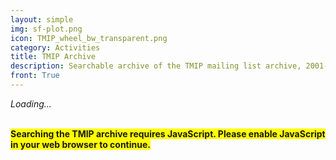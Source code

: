 ```yaml
---
layout: simple
img: sf-plot.png
icon: TMIP_wheel_bw_transparent.png
category: Activities
title: TMIP Archive
description: Searchable archive of the TMIP mailing list archive, 2001-2023.
front: True
---
```


<!-- Vue application gets inserted here -->
<div id="app"><i>Loading...</i></div>

<link rel="stylesheet" crossorigin href="/tmip-archive-assets/index-D13mdvCc.css" />
<script type="module" crossorigin src="/tmip-archive-assets/index-UqT5_Gvi.js"></script>

<noscript>
  <br/>
  <p><b style="background-color: yellow">
    Searching the TMIP archive requires JavaScript. Please enable JavaScript in your web browser to continue.
  </b></p>
</noscript>
